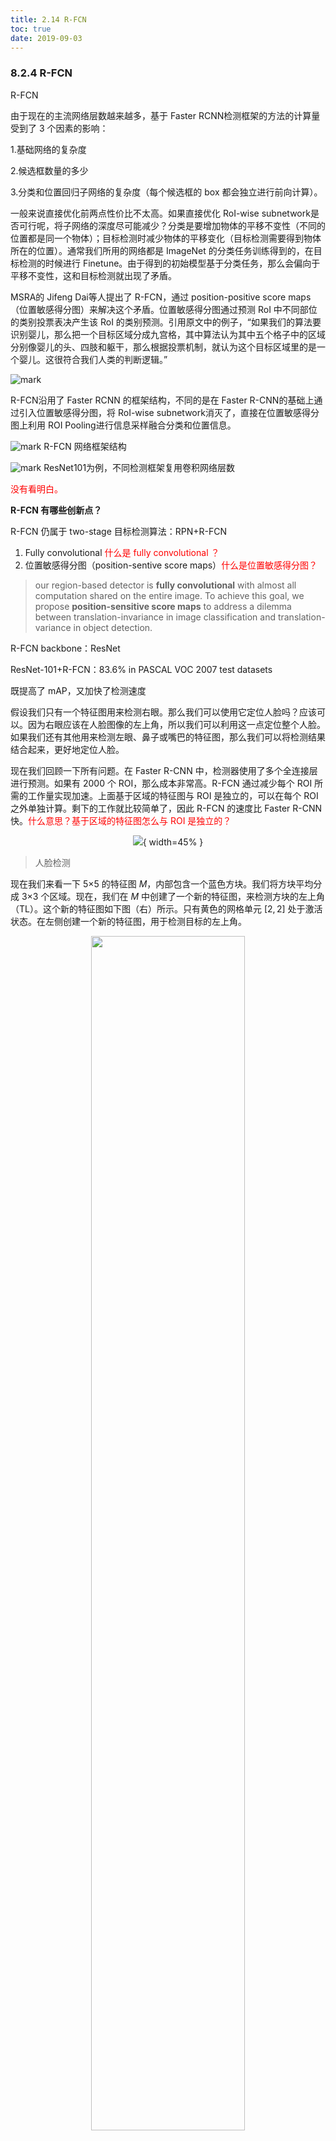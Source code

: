 ```yaml
---
title: 2.14 R-FCN
toc: true
date: 2019-09-03
---
```


### 8.2.4 R-FCN



R-FCN

由于现在的主流网络层数越来越多，基于 Faster RCNN检测框架的方法的计算量受到了 3 个因素的影响：

1.基础网络的复杂度

2.候选框数量的多少

3.分类和位置回归子网络的复杂度（每个候选框的 box 都会独立进行前向计算）。



一般来说直接优化前两点性价比不太高。如果直接优化 RoI-wise subnetwork是否可行呢，将子网络的深度尽可能减少？分类是要增加物体的平移不变性（不同的位置都是同一个物体）；目标检测时减少物体的平移变化（目标检测需要得到物体所在的位置）。通常我们所用的网络都是 ImageNet 的分类任务训练得到的，在目标检测的时候进行 Finetune。由于得到的初始模型基于分类任务，那么会偏向于平移不变性，这和目标检测就出现了矛盾。



MSRA的 Jifeng Dai等人提出了 R-FCN，通过 position-positive score maps（位置敏感得分图）来解决这个矛盾。位置敏感得分图通过预测 RoI 中不同部位的类别投票表决产生该 RoI 的类别预测。引用原文中的例子，“如果我们的算法要识别婴儿，那么把一个目标区域分成九宫格，其中算法认为其中五个格子中的区域分别像婴儿的头、四肢和躯干，那么根据投票机制，就认为这个目标区域里的是一个婴儿。这很符合我们人类的判断逻辑。”



![mark](http://images.iterate.site/blog/image/20190905/I37ldsmCLTMR.png?imageslim)


 R-FCN沿用了 Faster RCNN 的框架结构，不同的是在 Faster R-CNN的基础上通过引入位置敏感得分图，将 RoI-wise subnetwork消灭了，直接在位置敏感得分图上利用 ROI Pooling进行信息采样融合分类和位置信息。



![mark](http://images.iterate.site/blog/image/20190905/QIFONQ2GEwWB.png?imageslim)
R-FCN 网络框架结构

![mark](http://images.iterate.site/blog/image/20190905/DbIi83nfkVHc.png?imageslim)
ResNet101为例，不同检测框架复用卷积网络层数






<span style="color:red;">没有看明白。</span>

**R-FCN 有哪些创新点？**

R-FCN 仍属于 two-stage 目标检测算法：RPN+R-FCN

1. Fully convolutional <span style="color:red;">什么是 fully convolutional ？</span>
2. 位置敏感得分图（position-sentive score maps）<span style="color:red;">什么是位置敏感得分图？</span>

> our region-based detector is **fully convolutional** with almost all computation shared on the entire image. To achieve this goal, we propose **position-sensitive score maps** to address a dilemma between translation-invariance in image classification and translation-variance in object detection.

R-FCN backbone：ResNet

ResNet-101+R-FCN：83.6% in PASCAL VOC 2007 test datasets

既提高了 mAP，又加快了检测速度

假设我们只有一个特征图用来检测右眼。那么我们可以使用它定位人脸吗？应该可以。因为右眼应该在人脸图像的左上角，所以我们可以利用这一点定位整个人脸。如果我们还有其他用来检测左眼、鼻子或嘴巴的特征图，那么我们可以将检测结果结合起来，更好地定位人脸。

现在我们回顾一下所有问题。在 Faster R-CNN 中，检测器使用了多个全连接层进行预测。如果有 2000 个 ROI，那么成本非常高。R-FCN 通过减少每个 ROI 所需的工作量实现加速。上面基于区域的特征图与 ROI 是独立的，可以在每个 ROI 之外单独计算。剩下的工作就比较简单了，因此 R-FCN 的速度比 Faster R-CNN 快。<span style="color:red;">什么意思？基于区域的特征图怎么与 ROI 是独立的？</span>


<center>

![](http://images.iterate.site/blog/image/20190722/hRE7C15tU9IP.png?imageslim){ width=45% }

</center>

> 人脸检测

现在我们来看一下 5×5 的特征图 $M$，内部包含一个蓝色方块。我们将方块平均分成 3×3 个区域。现在，我们在 $M$ 中创建了一个新的特征图，来检测方块的左上角（TL）。这个新的特征图如下图（右）所示。只有黄色的网格单元  $[2,2]$ 处于激活状态。在左侧创建一个新的特征图，用于检测目标的左上角。

<p align="center">
    <img width="70%" height="70%" src="http://images.iterate.site/blog/image/20190722/ycL6o8F57OV5.png?imageslim">
</p>


> 检测示例

我们将方块分成 9 个部分，由此创建了 9 个特征图，每个用来检测对应的目标区域。这些特征图叫做位置敏感得分图（position-sensitive score map），因为每个图检测目标的子区域（计算其得分）。

<center>

![](http://images.iterate.site/blog/image/20190722/e5YbVzt55tsw.png?imageslim){ width=65% }

</center>


> 生成 9 个得分图

下图中红色虚线矩形是建议的 ROI。我们将其分割成 3×3 个区域，并询问每个区域包含目标对应部分的概率是多少。例如，左上角 ROI 区域包含左眼的概率。我们将结果存储成 3×3 vote 数组，如下图（右）所示。例如，`vote_array[0][0]` 包含左上角区域是否包含目标对应部分的得分。

<center>

![](http://images.iterate.site/blog/image/20190722/hCicaNkNKNHr.png?imageslim){ width=65% }

</center>


将 ROI 应用到特征图上，输出一个 3x3 数组。将得分图和 ROI 映射到 vote 数组的过程叫做位置敏感 ROI 池化（position-sensitive ROI-pool）。该过程与前面讨论过的 ROI 池化非常接近。

<p align="center">
    <img width="70%" height="70%" src="http://images.iterate.site/blog/image/20190722/6J1AqQHDhip3.png?imageslim">
</p>


将 ROI 的一部分叠加到对应的得分图上，计算 `V[i][j]`。在计算出位置敏感 ROI 池化的所有值后，类别得分是其所有元素得分的平均值。

<center>

![](http://images.iterate.site/blog/image/20190722/XLwaA8fCpNwr.png?imageslim){ width=45% }

</center>

> ROI 池化

假如我们有 $C$ 个类别要检测。我们将其扩展为 $C+1$ 个类别，这样就为背景（非目标）增加了一个新的类别。每个类别有 3×3 个得分图，因此一共有 (C+1)×3×3 个得分图。使用每个类别的得分图可以预测出该类别的类别得分。然后我们对这些得分应用 softmax 函数，计算出每个类别的概率。以下是数据流图，在本案例中，$k=3$。

<center>

![](http://images.iterate.site/blog/image/20190722/r5L3XO4tURAi.png?imageslim){ width=75% }

</center>

<span style="color:red;">又看了一遍，感觉还有点模糊。</span>






# 相关

- [DeepLearning-500-questions](https://github.com/scutan90/DeepLearning-500-questions)
